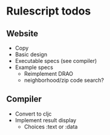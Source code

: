 # Rulescript todos

## Website

- Copy
- Basic design
- Executable specs (see compiler)
- Example specs
  - Reimplement DRAO
  - neighborhood/zip code search?

## Compiler

- Convert to cljc
- Implement result display
  - Choices :text or :data
    
